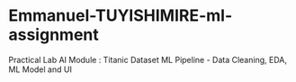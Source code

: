 # Emmanuel-TUYISHIMIRE-ml-assignment
Practical Lab AI Module : Titanic Dataset ML Pipeline - Data Cleaning, EDA, ML Model and UI
